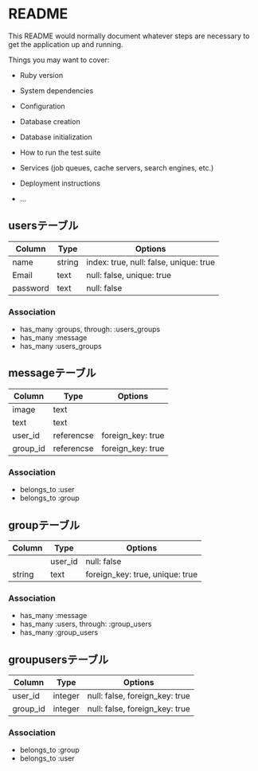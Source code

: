 # README

This README would normally document whatever steps are necessary to get the
application up and running.

Things you may want to cover:

* Ruby version

* System dependencies

* Configuration

* Database creation

* Database initialization

* How to run the test suite

* Services (job queues, cache servers, search engines, etc.)

* Deployment instructions

* ...
## usersテーブル
|Column | Type |	Options|
|------ | ---- | -------|
|name | string |index: true, null: false, unique: true|
|Email |	text |null: false, unique: true|
|password | text |	null: false|
### Association
- has_many :groups, through: :users_groups
- has_many :message
- has_many :users_groups

## messageテーブル
|Column | Type | Options|
|------|----|-------|
|image | text | |
|text | text | |
|user_id | referencse | foreign_key: true|
|group_id | referencse | foreign_key: true |
### Association
- belongs_to :user
- belongs_to :group

## groupテーブル
|Column | Type | Options|
|------ | ---- | -------|
| | user_id | null: false|
|string | text | foreign_key: true, unique: true|
### Association
- has_many :message
- has_many  :users, through: :group_users
- has_many  :group_users

## groupusersテーブル
|Column | Type | Options|
|------ | ---- | -------|
|user_id | integer | null: false, foreign_key: true|
|group_id | integer | null: false, foreign_key: true|
### Association
- belongs_to :group
- belongs_to :user